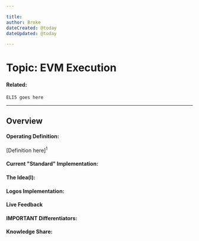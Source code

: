 ```yaml
---

title:
author: Broke
dateCreated: @today
dateUpdated: @today

---
```


# Topic: EVM Execution
#### Related:
`ELI5 goes here`

---

## Overview

#### Operating Definition:
[Definition here]<sup>1</sup>

#### Current "Standard" Implementation:


#### The Idea(l):


#### Logos Implementation:


#### Live Feedback


#### IMPORTANT Differentiators:


#### Knowledge Share: